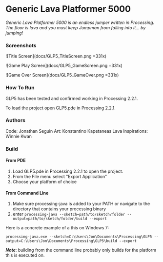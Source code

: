 # Generic Lava Platformer 5000

*Generic Lava Platformer 5000 is an endless jumper written in Processing. The floor is lava and you must keep Jumpman from falling into it... by jumping!*

### Screenshots

![Title Screen](docs/GLP5_TitleScreen.png =331x)

![Game Play Screen](docs/GLP5_GameScreen.png =331x)

![Game Over Screen](docs/GLP5_GameOver.png =331x)

### How To Run
GLP5 has been tested and confirmed working in Processing 2.2.1.

To load the project open GLP5.pde in Processing 2.2.1.

### Authors
Code: Jonathan Seguin
Art: Konstantino Kapetaneas
Lava Inspirations: Winnie Kwan

### Build

#### From PDE
1. Load GLP5.pde in Processing 2.2.1 to open the project.
2. From the File menu select "Export Application"
3. Choose your platform of choice

#### From Command Line
1. Make sure processing-java is added to your PATH or navigate to the directory that contains your processing binary
2. enter `processing-java --sketch=path/to/sketch/folder --output=path/to/sketch/folder/build --export`

  Here is a concrete example of a this on Windows 7:

  `processing-java.exe --sketch=C:\Users\Jon\Documents\Processing\GLP5 --output=C:\Users\Jon\Documents\Processing\GLP5\build --export`

  **_Note_**: building from the command line probably only builds for the platform this is executed on.
